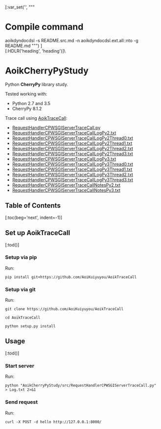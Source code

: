 [:var_set('', """
# Compile command
aoikdyndocdsl -s README.src.md -n aoikdyndocdsl.ext.all::nto -g README.md
""")
]\
[:HDLR('heading', 'heading')]\
# AoikCherryPyStudy
Python **CherryPy** library study.

Tested working with:
- Python 2.7 and 3.5
- CherryPy 8.1.2

Trace call using [AoikTraceCall](https://github.com/AoiKuiyuyou/AoikTraceCall):
- [RequestHandlerCPWSGIServerTraceCall.py](/src/RequestHandlerCPWSGIServerTraceCall.py)
- [RequestHandlerCPWSGIServerTraceCallLogPy2.txt](/src/RequestHandlerCPWSGIServerTraceCallLogPy2.txt?raw=True)
- [RequestHandlerCPWSGIServerTraceCallLogPy2Thread0.txt](/src/RequestHandlerCPWSGIServerTraceCallLogPy2Thread0.txt?raw=True)
- [RequestHandlerCPWSGIServerTraceCallLogPy2Thread1.txt](/src/RequestHandlerCPWSGIServerTraceCallLogPy2Thread1.txt?raw=True)
- [RequestHandlerCPWSGIServerTraceCallLogPy2Thread2.txt](/src/RequestHandlerCPWSGIServerTraceCallLogPy2Thread2.txt?raw=True)
- [RequestHandlerCPWSGIServerTraceCallLogPy2Thread3.txt](/src/RequestHandlerCPWSGIServerTraceCallLogPy2Thread3.txt?raw=True)
- [RequestHandlerCPWSGIServerTraceCallLogPy3.txt](/src/RequestHandlerCPWSGIServerTraceCallLogPy3.txt?raw=True)
- [RequestHandlerCPWSGIServerTraceCallLogPy3Thread0.txt](/src/RequestHandlerCPWSGIServerTraceCallLogPy3Thread0.txt?raw=True)
- [RequestHandlerCPWSGIServerTraceCallLogPy3Thread1.txt](/src/RequestHandlerCPWSGIServerTraceCallLogPy3Thread1.txt?raw=True)
- [RequestHandlerCPWSGIServerTraceCallLogPy3Thread2.txt](/src/RequestHandlerCPWSGIServerTraceCallLogPy3Thread2.txt?raw=True)
- [RequestHandlerCPWSGIServerTraceCallLogPy3Thread3.txt](/src/RequestHandlerCPWSGIServerTraceCallLogPy3Thread3.txt?raw=True)
- [RequestHandlerCPWSGIServerTraceCallNotesPy2.txt](/src/RequestHandlerCPWSGIServerTraceCallNotesPy2.txt?raw=True)
- [RequestHandlerCPWSGIServerTraceCallNotesPy3.txt](/src/RequestHandlerCPWSGIServerTraceCallNotesPy3.txt?raw=True)

## Table of Contents
[:toc(beg='next', indent=-1)]

## Set up AoikTraceCall
[:tod()]

### Setup via pip
Run:
```
pip install git+https://github.com/AoiKuiyuyou/AoikTraceCall
```

### Setup via git
Run:
```
git clone https://github.com/AoiKuiyuyou/AoikTraceCall

cd AoikTraceCall

python setup.py install
```

## Usage
[:tod()]

### Start server
Run:
```
python "AoikCherryPyStudy/src/RequestHandlerCPWSGIServerTraceCall.py" > Log.txt 2>&1
```

### Send request
Run:
```
curl -X POST -d hello http://127.0.0.1:8000/
```
